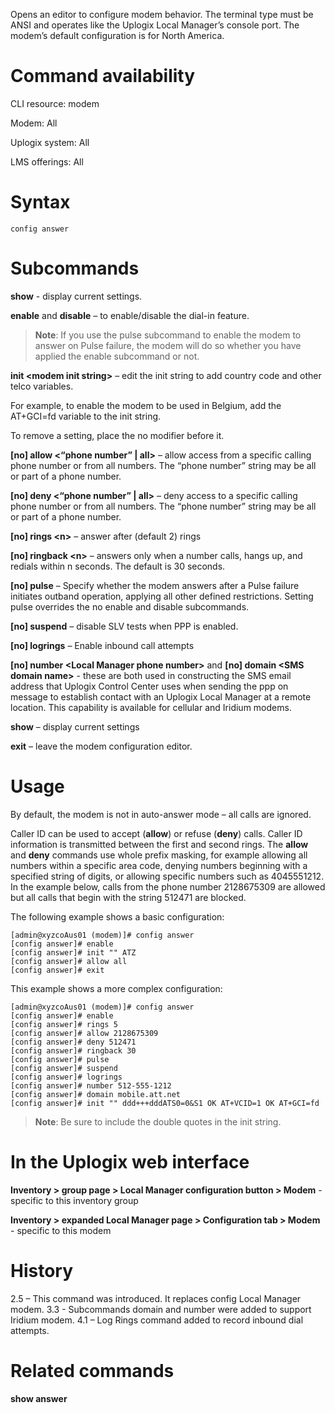 Opens an editor to configure modem behavior. The terminal type must be ANSI and operates like the Uplogix Local Manager’s console port. The modem’s default configuration is for North America.

# Command availability

CLI resource: modem

Modem: All

Uplogix system: All

LMS offerings: All

# Syntax 

```
config answer
```

# Subcommands 

**show** - display current settings.

**enable** and **disable** – to enable/disable the dial-in feature.

> **Note**: If you use the pulse subcommand to enable the modem to answer on Pulse failure, the modem will do so whether you have applied the enable subcommand or not.

**init &lt;modem init string&gt;** – edit the init string to add country code and other telco variables. 

For example, to enable the modem to be used in Belgium, add the AT+GCI=fd variable to the init string.

To remove a setting, place the no modifier before it.

**[no] allow <“phone number” | all>** – allow access from a specific calling phone number or from all numbers. The “phone number” string may be all or part of a phone number.

**[no] deny <“phone number” | all>** – deny access to a specific calling phone number or from all numbers. The “phone number” string may be all or part of a phone number.

**[no] rings &lt;n&gt;** –  answer after (default 2) rings

**[no] ringback &lt;n&gt;** – answers only when a number calls, hangs up, and redials within n seconds. The default is 30 seconds.

**[no] pulse** – Specify whether the modem answers after a Pulse failure initiates outband operation, applying all other defined restrictions. Setting pulse overrides the no enable and disable subcommands.

**[no] suspend** – disable SLV tests when PPP is enabled.

**[no] logrings** – Enable inbound call attempts

**[no] number &lt;Local Manager phone number&gt;** and **[no] domain &lt;SMS domain name&gt;** - these are both used in constructing the SMS email address that Uplogix Control Center uses when sending the ppp on message to establish contact with an Uplogix Local Manager at a remote location. This capability is available for cellular and Iridium modems.

**show** – display current settings

**exit** – leave the modem configuration editor.

# Usage 

By default, the modem is not in auto-answer mode – all calls are ignored.

Caller ID can be used to accept (**allow**) or refuse (**deny**) calls. Caller ID information is transmitted between the first and second rings. The **allow** and **deny** commands use whole prefix masking, for example allowing all numbers within a specific area code, denying numbers beginning with a specified string of digits, or allowing specific numbers such as 4045551212. In the example below, calls from the phone number 2128675309 are allowed but all calls that begin with the string 512471 are blocked. 

The following example shows a basic configuration:

```
[admin@xyzcoAus01 (modem)]# config answer
[config answer]# enable
[config answer]# init "" ATZ
[config answer]# allow all
[config answer]# exit
```
This example shows a more complex configuration:

```
[admin@xyzcoAus01 (modem)]# config answer
[config answer]# enable
[config answer]# rings 5
[config answer]# allow 2128675309
[config answer]# deny 512471
[config answer]# ringback 30
[config answer]# pulse
[config answer]# suspend
[config answer]# logrings
[config answer]# number 512-555-1212
[config answer]# domain mobile.att.net
[config answer]# init "" ddd+++dddATS0=0&S1 OK AT+VCID=1 OK AT+GCI=fd
```

> **Note**: Be sure to include the double quotes in the init string. 
 
# In the Uplogix web interface

**Inventory > group page > Local Manager configuration button > Modem** - specific to this inventory group

**Inventory > expanded Local Manager page > Configuration tab > Modem** - specific to this modem

# History 

2.5 – This command was introduced. It replaces config Local Manager modem.
3.3 - Subcommands domain and number were added to support Iridium modem.
4.1 – Log Rings command added to record inbound dial attempts.

# Related commands 
 
**show answer**
